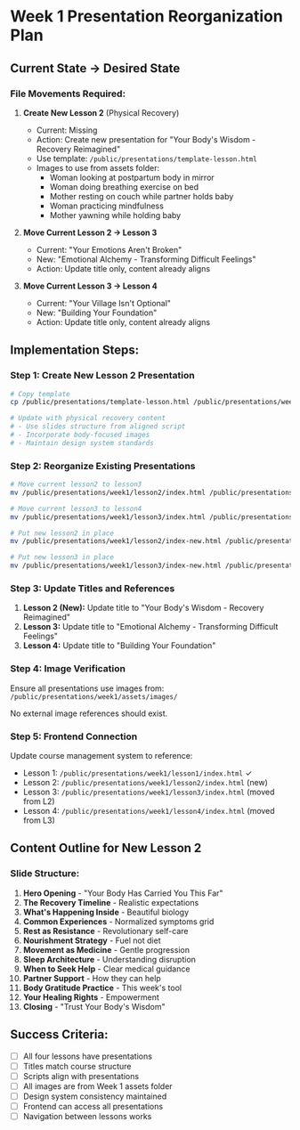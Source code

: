 # Week 1 Presentation Reorganization Plan

## Current State → Desired State

### File Movements Required:

1. **Create New Lesson 2** (Physical Recovery)
   - Current: Missing
   - Action: Create new presentation for "Your Body's Wisdom - Recovery Reimagined"
   - Use template: `/public/presentations/template-lesson.html`
   - Images to use from assets folder:
     - Woman looking at postpartum body in mirror
     - Woman doing breathing exercise on bed
     - Mother resting on couch while partner holds baby
     - Woman practicing mindfulness
     - Mother yawning while holding baby

2. **Move Current Lesson 2 → Lesson 3**
   - Current: "Your Emotions Aren't Broken" 
   - New: "Emotional Alchemy - Transforming Difficult Feelings"
   - Action: Update title only, content already aligns

3. **Move Current Lesson 3 → Lesson 4**
   - Current: "Your Village Isn't Optional"
   - New: "Building Your Foundation"
   - Action: Update title only, content already aligns

## Implementation Steps:

### Step 1: Create New Lesson 2 Presentation
```bash
# Copy template
cp /public/presentations/template-lesson.html /public/presentations/week1/lesson2/index-new.html

# Update with physical recovery content
# - Use slides structure from aligned script
# - Incorporate body-focused images
# - Maintain design system standards
```

### Step 2: Reorganize Existing Presentations
```bash
# Move current lesson2 to lesson3
mv /public/presentations/week1/lesson2/index.html /public/presentations/week1/lesson3/index-new.html

# Move current lesson3 to lesson4
mv /public/presentations/week1/lesson3/index.html /public/presentations/week1/lesson4/index.html

# Put new lesson2 in place
mv /public/presentations/week1/lesson2/index-new.html /public/presentations/week1/lesson2/index.html

# Put new lesson3 in place
mv /public/presentations/week1/lesson3/index-new.html /public/presentations/week1/lesson3/index.html
```

### Step 3: Update Titles and References

1. **Lesson 2 (New):** Update title to "Your Body's Wisdom - Recovery Reimagined"
2. **Lesson 3:** Update title to "Emotional Alchemy - Transforming Difficult Feelings"
3. **Lesson 4:** Update title to "Building Your Foundation"

### Step 4: Image Verification

Ensure all presentations use images from:
`/public/presentations/week1/assets/images/`

No external image references should exist.

### Step 5: Frontend Connection

Update course management system to reference:
- Lesson 1: `/public/presentations/week1/lesson1/index.html` ✓
- Lesson 2: `/public/presentations/week1/lesson2/index.html` (new)
- Lesson 3: `/public/presentations/week1/lesson3/index.html` (moved from L2)
- Lesson 4: `/public/presentations/week1/lesson4/index.html` (moved from L3)

## Content Outline for New Lesson 2

### Slide Structure:
1. **Hero Opening** - "Your Body Has Carried You This Far"
2. **The Recovery Timeline** - Realistic expectations 
3. **What's Happening Inside** - Beautiful biology
4. **Common Experiences** - Normalized symptoms grid
5. **Rest as Resistance** - Revolutionary self-care
6. **Nourishment Strategy** - Fuel not diet
7. **Movement as Medicine** - Gentle progression
8. **Sleep Architecture** - Understanding disruption
9. **When to Seek Help** - Clear medical guidance
10. **Partner Support** - How they can help
11. **Body Gratitude Practice** - This week's tool
12. **Your Healing Rights** - Empowerment
13. **Closing** - "Trust Your Body's Wisdom"

## Success Criteria:

- [ ] All four lessons have presentations
- [ ] Titles match course structure
- [ ] Scripts align with presentations
- [ ] All images are from Week 1 assets folder
- [ ] Design system consistency maintained
- [ ] Frontend can access all presentations
- [ ] Navigation between lessons works